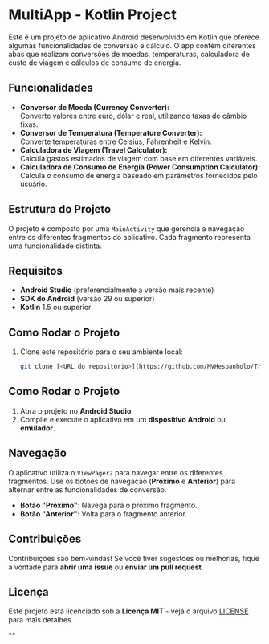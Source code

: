 # MultiApp - Kotlin Project

Este é um projeto de aplicativo Android desenvolvido em Kotlin que oferece algumas funcionalidades de conversão e cálculo. 
O app contém diferentes abas que realizam conversões de moedas, temperaturas, calculadora de custo de viagem e cálculos de consumo de energia.

## Funcionalidades

- **Conversor de Moeda (Currency Converter):**  
  Converte valores entre euro, dólar e real, utilizando taxas de câmbio fixas.
- **Conversor de Temperatura (Temperature Converter):**  
  Converte temperaturas entre Celsius, Fahrenheit e Kelvin.
- **Calculadora de Viagem (Travel Calculator):**  
  Calcula gastos estimados de viagem com base em diferentes variáveis.
- **Calculadora de Consumo de Energia (Power Consumption Calculator):**  
  Calcula o consumo de energia baseado em parâmetros fornecidos pelo usuário.

## Estrutura do Projeto

O projeto é composto por uma `MainActivity` que gerencia a navegação entre os diferentes fragmentos do aplicativo.
Cada fragmento representa uma funcionalidade distinta.


## Requisitos

- **Android Studio** (preferencialmente a versão mais recente)
- **SDK do Android** (versão 29 ou superior)
- **Kotlin** 1.5 ou superior

## Como Rodar o Projeto

1. Clone este repositório para o seu ambiente local:

   ```bash
   git clone [<URL do repositório>](https://github.com/MVHespanholo/Trab2LabDevMob/)

## Como Rodar o Projeto

1. Abra o projeto no **Android Studio**.
2. Compile e execute o aplicativo em um **dispositivo Android** ou **emulador**.

## Navegação

O aplicativo utiliza o `ViewPager2` para navegar entre os diferentes fragmentos. 
Use os botões de navegação (**Próximo** e **Anterior**) para alternar entre as funcionalidades de conversão.

- **Botão "Próximo"**: Navega para o próximo fragmento.
- **Botão "Anterior"**: Volta para o fragmento anterior.

## Contribuições

Contribuições são bem-vindas! Se você tiver sugestões ou melhorias, fique à vontade para **abrir uma issue** ou **enviar um pull request**.

## Licença

Este projeto está licenciado sob a **Licença MIT** - veja o arquivo [LICENSE](LICENSE) para mais detalhes.

**
